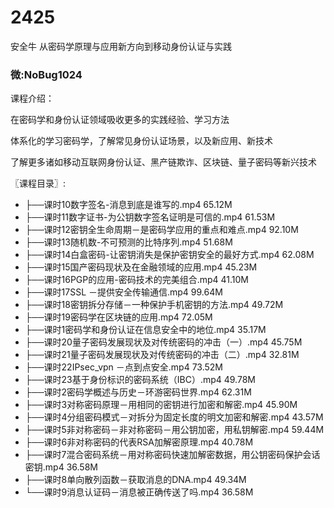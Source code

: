 # 2425
安全牛 从密码学原理与应用新方向到移动身份认证与实践
### 微:NoBug1024 


课程介绍：

在密码学和身份认证领域吸收更多的实践经验、学习方法

体系化的学习密码学，了解常见身份认证场景，以及新应用、新技术

了解更多诸如移动互联网身份认证、黑产链欺诈、区块链、量子密码等新兴技术


〖课程目录〗:

- ├──课时10数字签名-消息到底是谁写的.mp4  65.12M
- ├──课时11数字证书-为公钥数字签名证明是可信的.mp4  61.53M
- ├──课时12密钥全生命周期－是密码学应用的重点和难点.mp4  92.10M
- ├──课时13随机数-不可预测的比特序列.mp4  51.68M
- ├──课时14白盒密码-让密钥消失是保护密钥安全的最好方式.mp4  62.08M
- ├──课时15国产密码现状及在金融领域的应用.mp4  45.23M
- ├──课时16PGP的应用-密码技术的完美组合.mp4  41.10M
- ├──课时17SSL －提供安全传输通信.mp4  99.64M
- ├──课时18密钥拆分存储－一种保护手机密钥的方法.mp4  49.72M
- ├──课时19密码学在区块链的应用.mp4  72.05M
- ├──课时1密码学和身份认证在信息安全中的地位.mp4  35.17M
- ├──课时20量子密码发展现状及对传统密码的冲击（一）.mp4  45.75M
- ├──课时21量子密码发展现状及对传统密码的冲击（二）.mp4  32.81M
- ├──课时22IPsec_vpn －点到点安全.mp4  73.52M
- ├──课时23基于身份标识的密码系统（IBC）.mp4  49.78M
- ├──课时2密码学概述与历史－环游密码世界.mp4  62.31M
- ├──课时3对称密码原理－用相同的密钥进行加密和解密.mp4  45.90M
- ├──课时4分组密码模式－对拆分为固定长度的明文加密和解密.mp4  43.57M
- ├──课时5非对称密码－非对称密码－用公钥加密，用私钥解密.mp4  59.44M
- ├──课时6非对称密码的代表RSA加解密原理.mp4  40.78M
- ├──课时7混合密码系统－用对称密码快速加解密数据，用公钥密码保护会话密钥.mp4  36.58M
- ├──课时8单向散列函数－获取消息的DNA.mp4  49.34M
- └──课时9消息认证码－消息被正确传送了吗.mp4  36.58M
